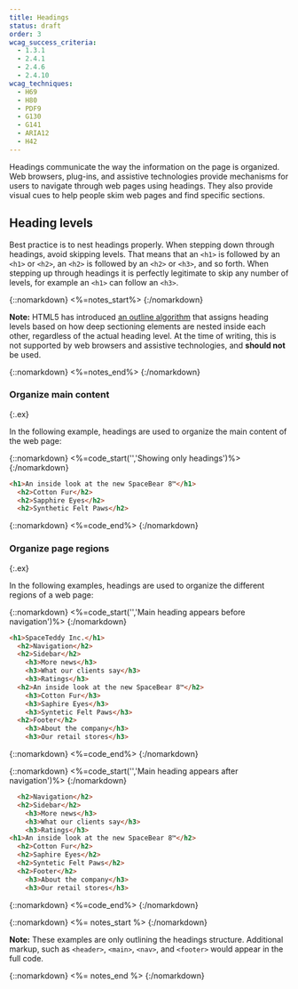 ```yaml
---
title: Headings
status: draft
order: 3
wcag_success_criteria:
  - 1.3.1
  - 2.4.1
  - 2.4.6
  - 2.4.10
wcag_techniques:
  - H69
  - H80
  - PDF9
  - G130
  - G141
  - ARIA12
  - H42
---
```


Headings communicate the way the information on the page is organized. Web browsers, plug-ins, and assistive technologies provide mechanisms for users to navigate through web pages using headings. They also provide visual cues to help people skim web pages and find specific sections.

## Heading levels

Best practice is to nest headings properly. When stepping down through headings, avoid skipping levels. That means that an `<h1>` is followed by an `<h1>` or `<h2>`, an `<h2>` is followed by an `<h2>` or `<h3>`, and so forth. When stepping up through headings it is perfectly legitimate to skip any number of levels, for example an `<h1>` can follow an `<h3>`.

{::nomarkdown}
<%=notes_start%>
{:/nomarkdown}

**Note:** HTML5 has introduced [an outline algorithm](http://www.w3.org/TR/html5/sections.html#headings-and-sections) that assigns heading levels based on how deep sectioning elements are nested inside each other, regardless of the actual heading level. At the time of writing, this is not supported by web browsers and assistive technologies, and **should not** be used.

{::nomarkdown}
<%=notes_end%>
{:/nomarkdown}

### Organize main content
{:.ex}

In the following example, headings are used to organize the main content of the web page:

{::nomarkdown}
<%=code_start('','Showing only headings')%>
{:/nomarkdown}

~~~html
<h1>An inside look at the new SpaceBear 8™</h1>
  <h2>Cotton Fur</h2>
  <h2>Sapphire Eyes</h2>
  <h2>Synthetic Felt Paws</h2>
~~~

{::nomarkdown}
<%=code_end%>
{:/nomarkdown}

### Organize page regions
{:.ex}

In the following examples, headings are used to organize the different regions of a web page:

{::nomarkdown}
<%=code_start('','Main heading appears before navigation')%>
{:/nomarkdown}

~~~html
<h1>SpaceTeddy Inc.</h1>
  <h2>Navigation</h2>
  <h2>Sidebar</h2>
    <h3>More news</h3>
    <h3>What our clients say</h3>
    <h3>Ratings</h3>
  <h2>An inside look at the new SpaceBear 8™</h2>
    <h3>Cotton Fur</h3>
    <h3>Saphire Eyes</h3>
    <h3>Syntetic Felt Paws</h3>
  <h2>Footer</h2>
    <h3>About the company</h3>
    <h3>Our retail stores</h3>
~~~

{::nomarkdown}
<%=code_end%>
{:/nomarkdown}

{::nomarkdown}
<%=code_start('','Main heading appears after navigation')%>
{:/nomarkdown}

~~~html
  <h2>Navigation</h2>
  <h2>Sidebar</h2>
    <h3>More news</h3>
    <h3>What our clients say</h3>
    <h3>Ratings</h3>
<h1>An inside look at the new SpaceBear 8™</h2>
  <h2>Cotton Fur</h2>
  <h2>Saphire Eyes</h2>
  <h2>Syntetic Felt Paws</h2>
  <h2>Footer</h2>
    <h3>About the company</h3>
    <h3>Our retail stores</h3>
~~~

{::nomarkdown}
<%=code_end%>
{:/nomarkdown}

{::nomarkdown}
<%= notes_start %>
{:/nomarkdown}

**Note:** These examples are only outlining the headings structure. Additional markup, such as `<header>`, `<main>`, `<nav>`, and `<footer>` would appear in the full code.

{::nomarkdown}
<%= notes_end %>
{:/nomarkdown}
